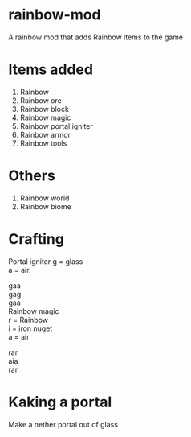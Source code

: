 # rainbow-mod
A rainbow mod that adds Rainbow items to the game

# Items added
1. Rainbow
2. Rainbow ore
3. Rainbow block
4. Rainbow magic
5. Rainbow portal igniter
6. Rainbow armor
7. Rainbow tools
# Others
1. Rainbow world
2. Rainbow biome

# Crafting
Portal igniter
g = glass  
a = air. 
  
gaa  
gag  
gaa  
Rainbow magic  
r = Rainbow  
i = iron nuget  
a = air  
  
rar  
aia  
rar  
# Kaking a portal
Make a nether portal out of glass
